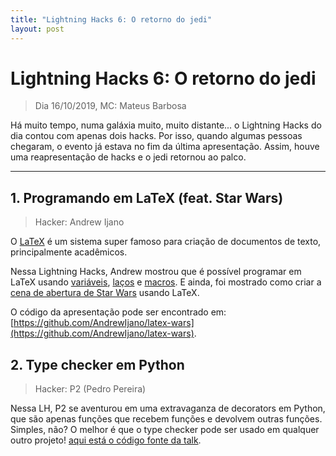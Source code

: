 ```yaml
---
title: "Lightning Hacks 6: O retorno do jedi"
layout: post
---
```


# Lightning Hacks 6: O retorno do jedi
> Dia 16/10/2019, MC: Mateus Barbosa

Há muito tempo, numa galáxia muito, muito distante... o Lightning Hacks
do dia contou com apenas dois hacks. Por isso, quando algumas pessoas 
chegaram, o evento já estava no fim da última apresentação. Assim, houve uma
reapresentação de hacks e o jedi retornou ao palco.

<hr>

## 1. Programando em LaTeX (feat. Star Wars)
> Hacker: Andrew Ijano

O [LaTeX](https://www.latex-project.org/) é um sistema super famoso para
criação de documentos de texto, principalmente acadêmicos. 

Nessa Lightning Hacks, Andrew mostrou que é possível programar em LaTeX
usando [variáveis](https://www.texdev.net/2009/11/17/tex-counts-and-latex-counters/),
[laços](https://texfaq.org/FAQ-repeat-num) e [macros](https://en.wikibooks.org/wiki/LaTeX/Macros). E ainda, foi mostrado como criar a [cena de abertura de Star Wars](https://en.wikipedia.org/wiki/Star_Wars_opening_crawl) usando LaTeX.

O código da apresentação pode ser encontrado em: [https://github.com/AndrewIjano/latex-wars](https://github.com/AndrewIjano/latex-wars).

## 2. Type checker em Python
> Hacker: P2 (Pedro Pereira)

Nessa LH, P2 se aventurou em uma extravaganza de decorators em Python, que são apenas funções que 
recebem funções e devolvem outras funções. Simples, não? O melhor é que o type checker pode 
ser usado em qualquer outro projeto! [aqui está o código fonte da talk](https://github.com/pedro823/decorator-extravaganza).
